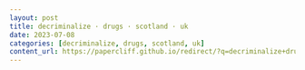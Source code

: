 ```yaml
---
layout: post
title: decriminalize · drugs · scotland · uk
date: 2023-07-08
categories: [decriminalize, drugs, scotland, uk]
content_url: https://papercliff.github.io/redirect/?q=decriminalize+drugs+scotland+uk&tbs=cdr:1,cd_min:7/7/2023,cd_max:7/9/2023
---
```

